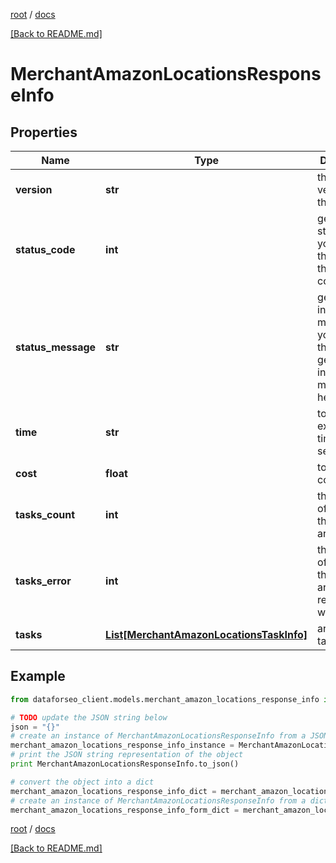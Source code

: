 [root](./../ "root") / [docs](./ "docs")

[[Back to README.md]](./../README.md "[Back to README.md]")

# MerchantAmazonLocationsResponseInfo

## Properties

Name | Type | Description | Notes
------------ | ------------- | ------------- | -------------
**version** | **str** | the current version of the API | [optional]
**status_code** | **int** | general status code you can find the full list of the response codes here | [optional]
**status_message** | **str** | general informational message you can find the full list of general informational messages here | [optional]
**time** | **str** | total execution time, seconds | [optional]
**cost** | **float** | total tasks cost, USD | [optional]
**tasks_count** | **int** | the number of tasks in the tasks array | [optional]
**tasks_error** | **int** | the number of tasks in the tasks array returned with an error | [optional]
**tasks** | [**List[MerchantAmazonLocationsTaskInfo]**](MerchantAmazonLocationsTaskInfo.md) | array of tasks | [optional]

## Example

```python
from dataforseo_client.models.merchant_amazon_locations_response_info import MerchantAmazonLocationsResponseInfo

# TODO update the JSON string below
json = "{}"
# create an instance of MerchantAmazonLocationsResponseInfo from a JSON string
merchant_amazon_locations_response_info_instance = MerchantAmazonLocationsResponseInfo.from_json(json)
# print the JSON string representation of the object
print MerchantAmazonLocationsResponseInfo.to_json()

# convert the object into a dict
merchant_amazon_locations_response_info_dict = merchant_amazon_locations_response_info_instance.to_dict()
# create an instance of MerchantAmazonLocationsResponseInfo from a dict
merchant_amazon_locations_response_info_form_dict = merchant_amazon_locations_response_info.from_dict(merchant_amazon_locations_response_info_dict)
```

  

[root](./../ "root") / [docs](./ "docs")

[[Back to README.md]](./../README.md "[Back to README.md]")